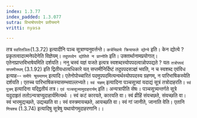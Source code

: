 ```yaml
---
index: 1.3.77
index_padded: 1.3.077
sutra: विभाषोपपदेन प्रतीयमाने
vritti: nyasa

---
```

तत्र `स्वरितञितः`(1.3.72) इत्यादीनि पञ्च सूत्राण्यनुवर्त्तन्ते। `कर्त्रभिप्राये क्रियाफले द्योग्ये` इति। केन द्योत्ये ? प्रकृतत्वादात्मनेपदेनेति विज्ञेयम्। `तदुपपदेन द्योतिते न प्राप्नोति` इति। उक्तार्थानामप्रयोगात्। एतेनाप्राप्तविभाषेयमिति दर्शयति। ननु चस्वं यज्ञं यजते इत्यत्र स्वशब्दस्योपपदत्वान्नोपपद्यते ? यतः `तत्रोपपदं सप्तमीस्थम्` (3.1.92) इति द्वितीयधात्वधिकारे यत् सप्तमीनिर्दिष्टं तदुपपदसञ्ज्ञं भवति, न च स्वशब्द एवंविध इत्याह-- `समीपे श्रूयमाणम्` इत्यादि। एतेनोपोच्चारितं पदमुपपदमित्यन्वर्थस्योपपदस्य ग्रहणम्, न पारिभाषिकस्येति दर्शयति। एतच्च पारिभाषिकस्यासम्भवाल्लभ्यते। `स्वं यज्ञम्` इत्यादिना पञ्चसूत्र्यां यदाद्यं सूत्रं तत्रोदाहरति। `स्वं पुत्रम्` इत्यादिना यद्द्वितीयं तत्र। `एवं पञ्चसूत्र्यामुदाहरार्यम्` इति। अन्यत्रापीति सेषः। पञ्चसूत्र्यन्तर्गते सूत्रे यदुदाहृतं ततोऽन्यत्राप्युदाहार्यमित्यर्थः । स्वं कटं कारयते, कारयति वा। स्वं व्रीहिं संयचछते, संयच्छति वा। स्वं भारमुद्यच्छते, उद्यच्छति वा। स्वं वस्त्रमायच्छते, आयच्छति वा। स्वं गां जानीते, जानाति वेति। एतानि `णिचश्च` (1.3.74) इत्यादिषु सूत्रेषु यथायोगमुदाहरणानि।।